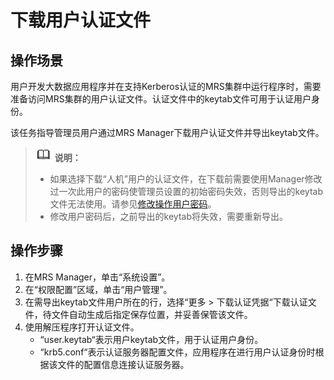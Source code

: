 # 下载用户认证文件<a name="mrs_01_0429"></a>

## 操作场景<a name="zh-cn_topic_0139052708_zh-cn_topic_0050661076_zh-cn_topic_0043021172_section38822077154132"></a>

用户开发大数据应用程序并在支持Kerberos认证的MRS集群中运行程序时，需要准备访问MRS集群的用户认证文件。认证文件中的keytab文件可用于认证用户身份。

该任务指导管理员用户通过MRS Manager下载用户认证文件并导出keytab文件。

>![](public_sys-resources/icon-note.gif) **说明：** 
>-   如果选择下载“人机”用户的认证文件，在下载前需要使用Manager修改过一次此用户的密码使管理员设置的初始密码失效，否则导出的keytab文件无法使用。请参见[修改操作用户密码](修改操作用户密码.md)。
>-   修改用户密码后，之前导出的keytab将失效，需要重新导出。

## 操作步骤<a name="zh-cn_topic_0139052708_zh-cn_topic_0050661076_zh-cn_topic_0043021172_section5404707154159"></a>

1.  在MRS Manager，单击“系统设置”。
2.  在“权限配置”区域，单击“用户管理”。
3.  在需导出keytab文件用户所在的行，选择“更多  \>  下载认证凭据“下载认证文件，待文件自动生成后指定保存位置，并妥善保管该文件。
4.  使用解压程序打开认证文件。
    -   “user.keytab“表示用户keytab文件，用于认证用户身份。
    -   “krb5.conf“表示认证服务器配置文件，应用程序在进行用户认证身份时根据该文件的配置信息连接认证服务器。


